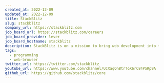 ```yaml
---
created_at: 2022-12-09
updated_at: 2022-12-09
title: StackBlitz
slug: stackblitz
company_url: https://stackblitz.com
job_board_url: https://stackblitz.com/careers
job_board_provider: lever
job_board_hostname: stackblitz
description: StackBlitz is on a mission to bring web development into the browser.
tags:
  - programming
  - web-browser
twitter_url: https://twitter.com/stackblitz
youtube_url: https://www.youtube.com/channel/UCXaqQn8trToX6rC84PSRp9A
github_url: https://github.com/stackblitz/core
---
```

